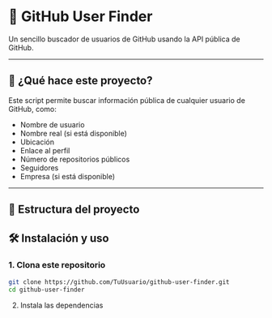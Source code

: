 # 🔎 GitHub User Finder

Un sencillo buscador de usuarios de GitHub usando la API pública de GitHub.

---

## 🚀 ¿Qué hace este proyecto?

Este script permite buscar información pública de cualquier usuario de GitHub, como:
- Nombre de usuario
- Nombre real (si está disponible)
- Ubicación
- Enlace al perfil
- Número de repositorios públicos
- Seguidores
- Empresa (si está disponible)

---

## 📂 Estructura del proyecto

## 🛠 Instalación y uso

### 1. Clona este repositorio
```bash
git clone https://github.com/TuUsuario/github-user-finder.git
cd github-user-finder
```
2. Instala las dependencias

